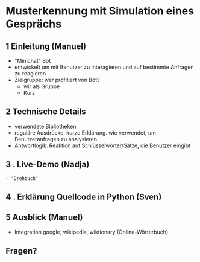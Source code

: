 # Musterkennung mit Simulation eines Gesprächs

## 1 Einleitung (Manuel)

- "Minichat" Bot
- entwickelt um mit Benutzer zu interagieren und auf bestimmte Anfragen zu reagieren
- Zielgruppe: wer profitiert von Bot?
    - wir als Gruppe
    - Kurs 
## 2 Technische Details
- verwendete Bibliotheken
- reguläre Ausdrücke: kurze Erklärung. wie verwendet, um Benutzeranfragen zu analysieren
- Antwortlogik: Reaktion auf Schlüsselwörter/Sätze, die Benutzer eingibt

## 3 . Live-Demo (Nadja)
    - "Drehbuch" 

## 4 . Erklärung Quellcode in Python (Sven)

## 5 Ausblick (Manuel)

- Integration google, wikipedia, wiktionary (Online-Wörterbuch)
## Fragen?